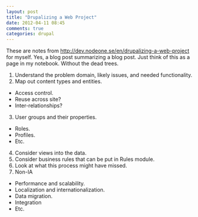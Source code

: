 ```yaml
---
layout: post
title: "Drupalizing a Web Project"
date: 2012-04-11 08:45
comments: true
categories: drupal
---
```


These are notes from http://dev.nodeone.se/en/drupalizing-a-web-project for myself. Yes, a blog post summarizing a blog post. Just think of this as a page in my notebook. Without the dead trees.

1.  Understand the problem domain, likely issues, and needed functionality.
2.  Map out content types and entities.
  -  Access control.
  -  Reuse across site?
  -  Inter-relationships?
3.  User groups and their properties.
  -  Roles.
  -  Profiles.
  -  Etc.
4.  Consider views into the data.
5.  Consider business rules that can be put in Rules module.
6.  Look at what this process might have missed.
7.  Non-IA
  -  Performance and scalability.
  -  Localization and internationalization.
  -  Data migration.
  -  Integration
  -  Etc.
  
